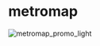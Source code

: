 # metromap

![metromap_promo_light](https://user-images.githubusercontent.com/28659976/207021719-9f2bd03e-dd8a-4aaa-97a5-c24b79eb2f62.png)

